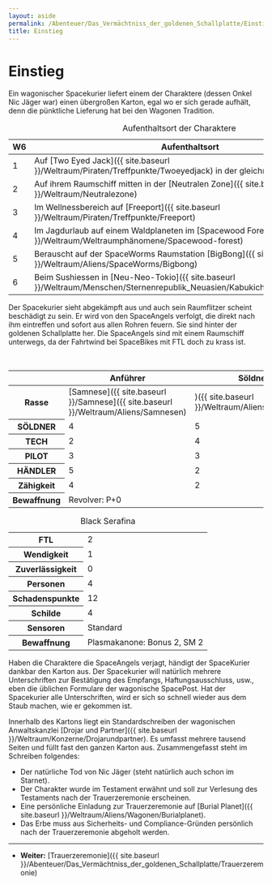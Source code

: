 ```yaml
---
layout: aside
permalink: /Abenteuer/Das_Vermächtniss_der_goldenen_Schallplatte/Einstieg
title: Einstieg
---
```


# Einstieg

Ein wagonischer Spacekurier liefert einem der Charaktere (dessen Onkel Nic Jäger war) einen übergroßen Karton, egal wo er sich gerade aufhält, denn die pünktliche Lieferung hat bei den Wagonen Tradition. 

<table>
<caption>Aufenthaltsort der Charaktere</caption>
<thead>
<tr><th>W6</th><th>Aufenthaltsort</th></tr>
</thead>
<tbody>
<tr><td>1</td><td>Auf [Two Eyed Jack]({{ site.baseurl }}/Weltraum/Piraten/Treffpunkte/Twoeyedjack) in der gleichnamigen Bar</td></tr>
<tr><td>2</td><td>Auf ihrem Raumschiff mitten in der [Neutralen Zone]({{ site.baseurl }}/Weltraum/Neutralezone)</td></tr>
<tr><td>3</td><td>Im Wellnessbereich auf [Freeport]({{ site.baseurl }}/Weltraum/Piraten/Treffpunkte/Freeport)</td></tr>
<tr><td>4</td><td>Im Jagdurlaub auf einem Waldplaneten im [Spacewood Forest]({{ site.baseurl }}/Weltraum/Weltraumphänomene/Spacewood-forest)</td></tr>
<tr><td>5</td><td>Berauscht auf der SpaceWorms Raumstation [BigBong]({{ site.baseurl }}/Weltraum/Aliens/SpaceWorms/Bigbong)</td></tr>
<tr><td>6</td><td>Beim Sushiessen in [Neu-Neo-Tokio]({{ site.baseurl }}/Weltraum/Menschen/Sternenrepublik_Neuasien/Kabukichoprime_neuneotokio)</td></tr>
</tbody>
</table>

Der Spacekurier sieht abgekämpft aus und auch sein Raumflitzer scheint beschädigt zu sein. Er wird von den SpaceAngels verfolgt, die direkt nach ihm eintreffen und sofort aus allen Rohren feuern. Sie sind hinter der goldenen Schallplatte her. Die SpaceAngels sind mit einem Raumschiff unterwegs, da der Fahrtwind bei SpaceBikes mit FTL doch zu krass ist.

<table>
<caption>SpaceAngels</caption>
<thead>
<tr><th> </th><th>Anführer</th><th>Söldner</th><th>Pilot</th><th>Tech</th></tr>
</thead>
<tbody>
<tr><th>Rasse</th><td>[Samnese]({{ site.baseurl }}/Samnese]({{ site.baseurl }}/Weltraum/Aliens/Samnesen)</Td><td>)({{ site.baseurl }}/Weltraum/Aliens/Samnesen)</td><td>[Samnese]({{ site.baseurl }}/Samnese]({{ site.baseurl }}/Weltraum/Aliens/Samnesen)</Td><td>)({{ site.baseurl }}/Weltraum/Aliens/Samnesen)</td></tr>
<tr><th>SÖLDNER</th><td>4</td><td>5</td><td>3</td><td>2</td></tr>
<tr><th>TECH</th><td>2</td><td>4</td><td>4</td><td>5</td></tr>
<tr><th>PILOT</th><td>3</td><td>3</td><td>5</td><td>4</td></tr>
<tr><th>HÄNDLER</th><td>5</td><td>2</td><td>2</td><td>3</td></tr>
<tr><th>Zähigkeit</th><td>4</td><td>2</td><td>2</td><td>2</td></tr>
<tr><th>Bewaffnung</th><td colspan="4">Revolver: P+0</td></tr>
</tbody>
</table>

<table data-type="raumschiff">
<caption>Black Serafina</caption>
<tbody>
<tr><th>FTL</th><td>2</td></tr>
<tr><th>Wendigkeit</th><td>1</td></tr>
<tr><th>Zuverlässigkeit</th><td>0</td></tr>
<tr><th>Personen</th><td>4</td></tr>
<tr><th>Schadenspunkte</th><td>12</td></tr>
<tr><th>Schilde</th><td>4</td></tr>
<tr><th>Sensoren</th><td>Standard</td></tr>
<tr><th>Bewaffnung</th><td>Plasmakanone: Bonus 2, SM 2</td></tr>
</tbody>
</table>

Haben die Charaktere die SpaceAngels verjagt, händigt der SpaceKurier dankbar den Karton aus. Der Spacekurier will natürlich mehrere Unterschriften zur Bestätigung des Empfangs, Haftungsausschluss, usw., eben die üblichen Formulare der wagonische SpacePost. Hat der Spacekurier alle Unterschriften, wird er sich so schnell wieder aus dem Staub machen, wie er gekommen ist.

Innerhalb des Kartons liegt ein Standardschreiben der wagonischen Anwaltskanzlei [Drojar und Partner]({{ site.baseurl }}/Weltraum/Konzerne/Drojarundpartner). Es umfasst mehrere tausend Seiten und füllt fast den ganzen Karton aus. Zusammengefasst steht im Schreiben folgendes:

- Der natürliche Tod von Nic Jäger (steht natürlich auch schon im Starnet).
- Der Charakter wurde im Testament erwähnt und soll zur Verlesung des Testaments nach der Trauerzeremonie erscheinen.
- Eine persönliche Einladung zur Trauerzeremonie auf [Burial Planet]({{ site.baseurl }}/Weltraum/Aliens/Wagonen/Burialplanet).
- Das Erbe muss aus Sicherheits- und Compliance-Gründen persönlich nach der Trauerzeremonie abgeholt werden.

***

- **Weiter:** [Trauerzeremonie]({{ site.baseurl }}/Abenteuer/Das_Vermächtniss_der_goldenen_Schallplatte/Trauerzeremonie)
